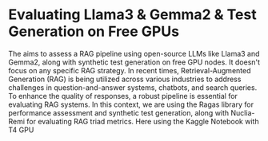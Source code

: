 # Evaluating Llama3 & Gemma2 & Test Generation on Free GPUs
The aims to assess a RAG pipeline using open-source LLMs like Llama3 and Gemma2, along with synthetic test generation on free GPU nodes. It doesn't focus on any specific RAG strategy.
In recent times, Retrieval-Augmented Generation (RAG) is being utilized across various industries to address challenges in question-and-answer systems, chatbots, and search queries. To enhance the quality of responses, a robust pipeline is essential for evaluating RAG systems. In this context, we are using the Ragas library for performance assessment and synthetic test generation, along with Nuclia-Remi for evaluating RAG triad metrics.
Here using the Kaggle Notebook with T4 GPU
